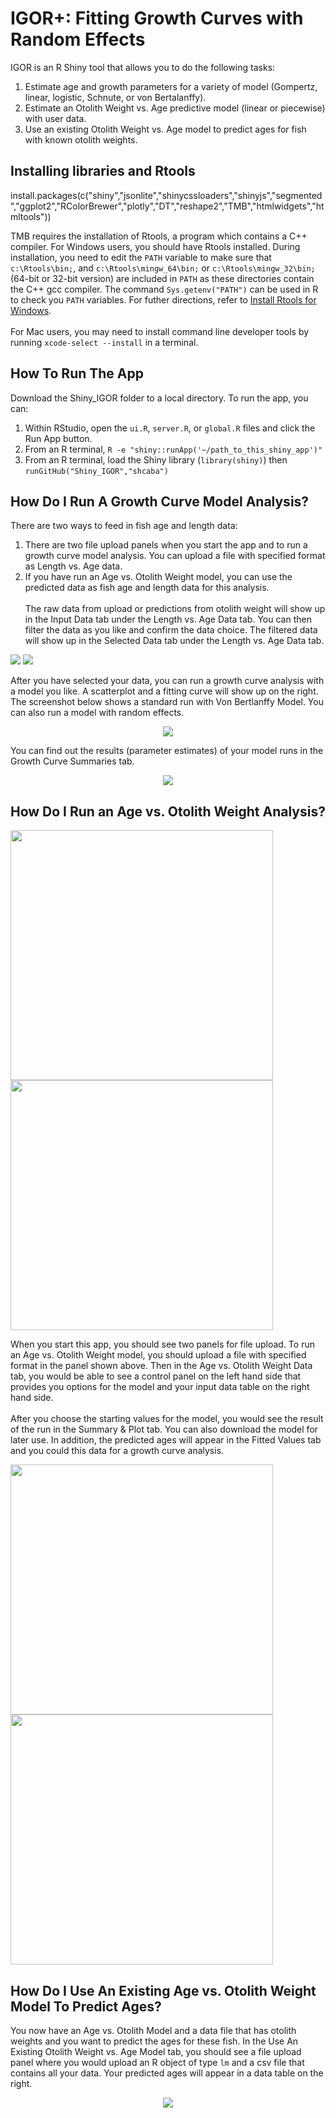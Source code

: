 # IGOR+: Fitting Growth Curves with Random Effects

IGOR is an R Shiny tool that allows you to do the following tasks:
1. Estimate age and growth parameters for a variety of model (Gompertz, linear, logistic, Schnute, or von Bertalanffy).
2. Estimate an Otolith Weight vs. Age predictive model (linear or piecewise) with user data.
3. Use an existing Otolith Weight vs. Age model to predict ages for fish with known otolith weights.

## Installing libraries and Rtools
install.packages(c("shiny","jsonlite","shinycssloaders","shinyjs","segmented","ggplot2","RColorBrewer","plotly","DT","reshape2","TMB","htmlwidgets","htmltools"))

TMB requires the installation of Rtools, a program which contains a C++ compiler.
For Windows users, you should have Rtools installed. During installation, you need to edit the `PATH` variable to make sure that `c:\Rtools\bin;`, and `c:\Rtools\mingw_64\bin;` or `c:\Rtools\mingw_32\bin;` (64-bit or 32-bit version) are included in `PATH` as these directories contain the C++ gcc compiler. The command `Sys.getenv("PATH")` can be used in R to check you `PATH` variables. For futher directions, refer to [Install Rtools for Windows](https://github.com/kaskr/adcomp/wiki/Windows-installation).
<br></br>
For Mac users, you may need to install command line developer tools by running `xcode-select --install` in a terminal.


## How To Run The App

Download the Shiny_IGOR folder to a local directory. To run the app, you can:
1. Within RStudio, open the `ui.R`, `server.R`, or `global.R` files  and click the Run App button.
2. From an R terminal, `R -e "shiny::runApp('~/path_to_this_shiny_app')"`
3. From an R terminal, load the Shiny library (`library(shiny)`) then `runGitHub("Shiny_IGOR","shcaba")`

## How Do I Run A Growth Curve Model Analysis?

There are two ways to feed in fish age and length data: 
1. There are two file upload panels when you start the app and to run a growth curve model analysis. You can upload a file with specified format as Length vs. Age data.
2. If you have run an Age vs. Otolith Weight model, you can use the predicted data as fish age and length data for this analysis.
<br></br>
The raw data from upload or predictions from otolith weight will show up in the Input Data tab under the Length vs. Age Data tab. You can then filter the data as you like and confirm the data choice. The filtered data will show up in the Selected Data tab under the Length vs. Age Data tab.
<p float="left">
  <img src = "imgs/6.png" />
  <img src = "imgs/7.png" /> 
</p>
After you have selected your data, you can run a growth curve analysis with a model you like. A scatterplot and a fitting curve will show up on the right. The screenshot below shows a standard run with Von Bertlanffy Model. You can also run a model with random effects.
<p align = "center">
  <img src = "imgs/8.png" />
</p>
You can find out the results (parameter estimates) of your model runs in the Growth Curve Summaries tab.
<p align = "center">
  <img src = "imgs/9.png" />
</p>

## How Do I Run an Age vs. Otolith Weight Analysis?
<p float = "left">
  <img src = "imgs/1.png" width = "420" height = "400" />
  <img src = "imgs/2.png" width = "420" height = "400" /> 
</p>
When you start this app, you should see two panels for file upload. To run an Age vs. Otolith Weight model, you should upload a file with specified format in the panel shown above. Then in the Age vs. Otolith Weight Data tab, you would be able to see a control panel on the left hand side that provides you options for the model and your input data table on the right hand side.
<br></br>
After you choose the starting values for the model, you would see the result of the run in the Summary & Plot tab. You can also download the model for later use. In addition, the predicted ages will appear in the Fitted Values tab and you could this data for a growth curve analysis.
<p float = "left">
  <img src = "imgs/3.png" width = "420" height = "400" />
  <img src = "imgs/4.png" width = "420" height = "400" /> 
</p>

## How Do I Use An Existing Age vs. Otolith Weight Model To Predict Ages?

You now have an Age vs. Otolith Model and a data file that has otolith weights and you want to predict the ages for these fish. In the Use An Existing Otolith Weight vs. Age Model tab, you should see a file upload panel where you would upload an R object of type `lm` and a csv file that contains all your data. Your predicted ages will appear in a data table on the right.
<p align = "center">
  <img src = "imgs/5.png" />
</p>

